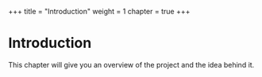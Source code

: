 +++
title = "Introduction"
weight = 1
chapter = true
+++

# Introduction
This chapter will give you an overview of the project and the idea behind it.